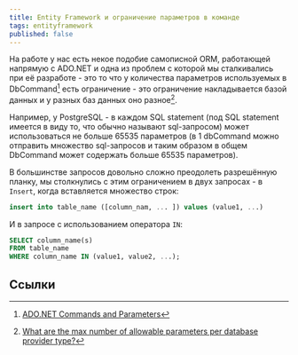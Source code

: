 ```yaml
---
title: Entity Framework и ограничение параметров в команде
tags: entityframework
published: false
---
```


На работе у нас есть некое подобие самописной ORM, работающей напрямую с ADO.NET и одна из проблем с которой мы сталкивались при её разработе - это то что у количества параметров используемых в DbCommand[^1] есть ограничение - это ограничение накладывается базой данных и у разных баз данных оно разное[^2].

Например, у PostgreSQL - в каждом SQL statement (под SQL statement имеется в виду то, что обычно называют sql-запросом) может использоваться не больше 65535 параметров (в 1 dbCommand можно отправить множество sql-запросов и таким образом в общем DbCommand может содержать больше 65535 параметров).

В большинстве запросов довольно сложно преодолеть разрешённую планку, мы столкнулись с этим ограничением в двух запросах - в `Insert`, когда вставляется множество строк:

```sql
insert into table_name ([column_nam, ... ]) values (value1, ...)
```

И в запросе с использованием оператора `IN`:

```sql
SELECT column_name(s)
FROM table_name
WHERE column_name IN (value1, value2, ...);
```

## Ссылки

[^1]: [ADO.NET Commands and Parameters](https://docs.microsoft.com/en-us/dotnet/framework/data/adonet/commands-and-parameters)
[^2]: [What are the max number of allowable parameters per database provider type?](https://stackoverflow.com/q/6581573/5402731)
